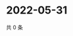 # 2022-05-31

共 0 条

<!-- BEGIN WEIBO -->
<!-- 最后更新时间 Tue May 31 2022 23:20:38 GMT+0800 (China Standard Time) -->

<!-- END WEIBO -->
